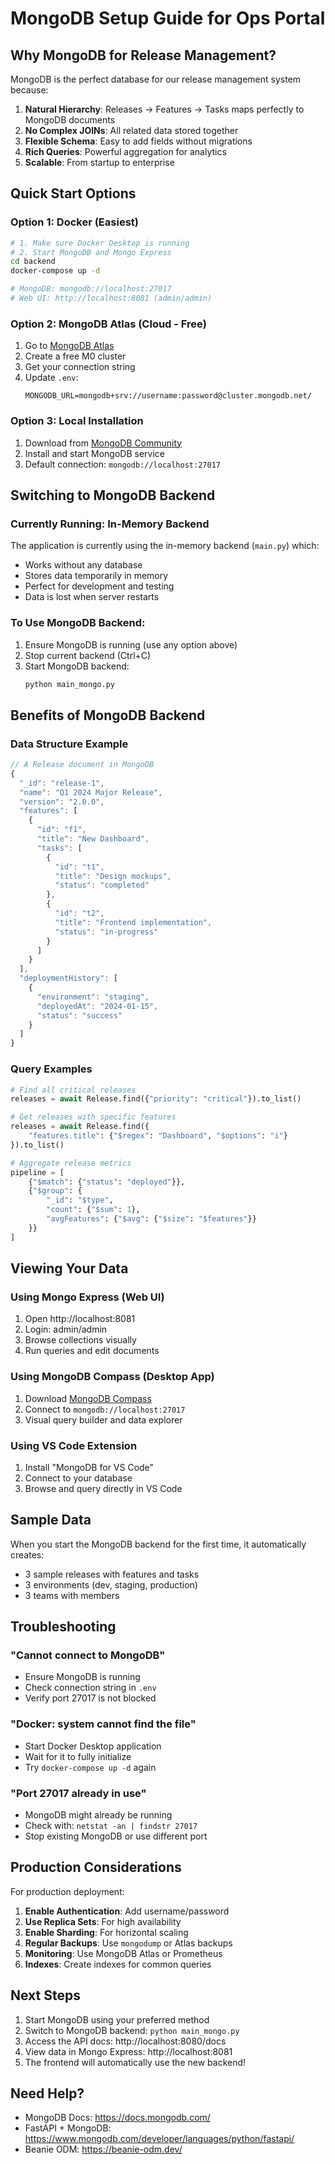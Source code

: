 # MongoDB Setup Guide for Ops Portal

## Why MongoDB for Release Management?

MongoDB is the perfect database for our release management system because:

1. **Natural Hierarchy**: Releases → Features → Tasks maps perfectly to MongoDB documents
2. **No Complex JOINs**: All related data stored together
3. **Flexible Schema**: Easy to add fields without migrations
4. **Rich Queries**: Powerful aggregation for analytics
5. **Scalable**: From startup to enterprise

## Quick Start Options

### Option 1: Docker (Easiest) 
```bash
# 1. Make sure Docker Desktop is running
# 2. Start MongoDB and Mongo Express
cd backend
docker-compose up -d

# MongoDB: mongodb://localhost:27017
# Web UI: http://localhost:8081 (admin/admin)
```

### Option 2: MongoDB Atlas (Cloud - Free)
1. Go to [MongoDB Atlas](https://www.mongodb.com/cloud/atlas)
2. Create a free M0 cluster
3. Get your connection string
4. Update `.env`:
   ```
   MONGODB_URL=mongodb+srv://username:password@cluster.mongodb.net/
   ```

### Option 3: Local Installation
1. Download from [MongoDB Community](https://www.mongodb.com/try/download/community)
2. Install and start MongoDB service
3. Default connection: `mongodb://localhost:27017`

## Switching to MongoDB Backend

### Currently Running: In-Memory Backend
The application is currently using the in-memory backend (`main.py`) which:
- Works without any database
- Stores data temporarily in memory
- Perfect for development and testing
- Data is lost when server restarts

### To Use MongoDB Backend:
1. Ensure MongoDB is running (use any option above)
2. Stop current backend (Ctrl+C)
3. Start MongoDB backend:
   ```bash
   python main_mongo.py
   ```

## Benefits of MongoDB Backend

### Data Structure Example
```javascript
// A Release document in MongoDB
{
  "_id": "release-1",
  "name": "Q1 2024 Major Release",
  "version": "2.0.0",
  "features": [
    {
      "id": "f1",
      "title": "New Dashboard",
      "tasks": [
        {
          "id": "t1",
          "title": "Design mockups",
          "status": "completed"
        },
        {
          "id": "t2", 
          "title": "Frontend implementation",
          "status": "in-progress"
        }
      ]
    }
  ],
  "deploymentHistory": [
    {
      "environment": "staging",
      "deployedAt": "2024-01-15",
      "status": "success"
    }
  ]
}
```

### Query Examples
```python
# Find all critical releases
releases = await Release.find({"priority": "critical"}).to_list()

# Get releases with specific features
releases = await Release.find({
    "features.title": {"$regex": "Dashboard", "$options": "i"}
}).to_list()

# Aggregate release metrics
pipeline = [
    {"$match": {"status": "deployed"}},
    {"$group": {
        "_id": "$type",
        "count": {"$sum": 1},
        "avgFeatures": {"$avg": {"$size": "$features"}}
    }}
]
```

## Viewing Your Data

### Using Mongo Express (Web UI)
1. Open http://localhost:8081
2. Login: admin/admin
3. Browse collections visually
4. Run queries and edit documents

### Using MongoDB Compass (Desktop App)
1. Download [MongoDB Compass](https://www.mongodb.com/products/compass)
2. Connect to `mongodb://localhost:27017`
3. Visual query builder and data explorer

### Using VS Code Extension
1. Install "MongoDB for VS Code"
2. Connect to your database
3. Browse and query directly in VS Code

## Sample Data

When you start the MongoDB backend for the first time, it automatically creates:
- 3 sample releases with features and tasks
- 3 environments (dev, staging, production)
- 3 teams with members

## Troubleshooting

### "Cannot connect to MongoDB"
- Ensure MongoDB is running
- Check connection string in `.env`
- Verify port 27017 is not blocked

### "Docker: system cannot find the file"
- Start Docker Desktop application
- Wait for it to fully initialize
- Try `docker-compose up -d` again

### "Port 27017 already in use"
- MongoDB might already be running
- Check with: `netstat -an | findstr 27017`
- Stop existing MongoDB or use different port

## Production Considerations

For production deployment:
1. **Enable Authentication**: Add username/password
2. **Use Replica Sets**: For high availability
3. **Enable Sharding**: For horizontal scaling
4. **Regular Backups**: Use `mongodump` or Atlas backups
5. **Monitoring**: Use MongoDB Atlas or Prometheus
6. **Indexes**: Create indexes for common queries

## Next Steps

1. Start MongoDB using your preferred method
2. Switch to MongoDB backend: `python main_mongo.py`
3. Access the API docs: http://localhost:8080/docs
4. View data in Mongo Express: http://localhost:8081
5. The frontend will automatically use the new backend!

## Need Help?

- MongoDB Docs: https://docs.mongodb.com/
- FastAPI + MongoDB: https://www.mongodb.com/developer/languages/python/fastapi/
- Beanie ODM: https://beanie-odm.dev/